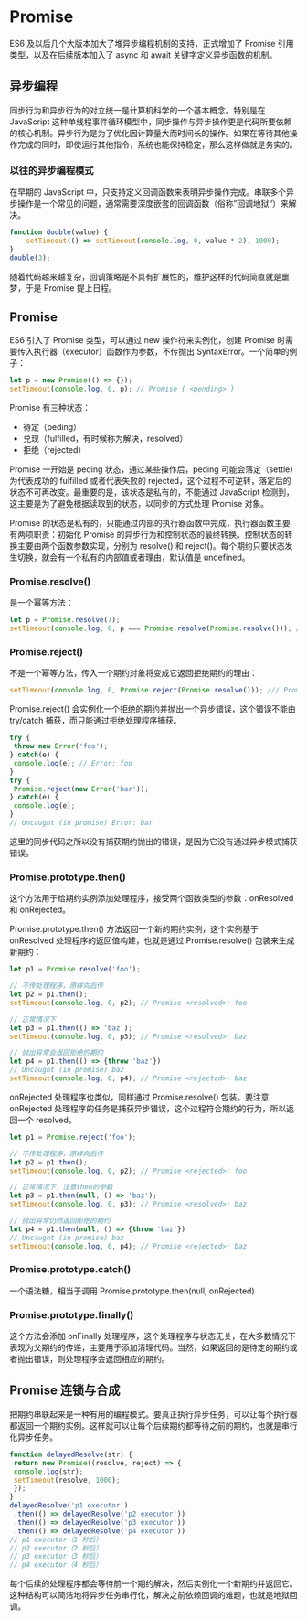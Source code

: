 # Promise

ES6 及以后几个大版本加大了堆异步编程机制的支持，正式增加了 Promise 引用类型，以及在后续版本加入了 async 和 await 关键字定义异步函数的机制。

## 异步编程

同步行为和异步行为的对立统一是计算机科学的一个基本概念。特别是在 JavaScript 这种单线程事件循环模型中，同步操作与异步操作更是代码所要依赖的核心机制。异步行为是为了优化因计算量大而时间长的操作。如果在等待其他操作完成的同时，即使运行其他指令，系统也能保持稳定，那么这样做就是务实的。

### 以往的异步编程模式

在早期的 JavaScript 中，只支持定义回调函数来表明异步操作完成。串联多个异步操作是一个常见的问题，通常需要深度嵌套的回调函数（俗称”回调地狱“）来解决。

```javascript
function double(value) {
    setTimeout(() => setTimeout(console.log, 0, value * 2), 1000);
}
double(3);
```

随着代码越来越复杂，回调策略是不具有扩展性的，维护这样的代码简直就是噩梦，于是 Promise 提上日程。

## Promise

ES6 引入了 Promise 类型，可以通过 new 操作符来实例化，创建 Promise 时需要传入执行器（executor）函数作为参数，不传抛出 SyntaxError。一个简单的例子：

```javascript
let p = new Promise(() => {});
setTimeout(console.log, 0, p); // Promise { <pending> }
```

Promise 有三种状态：

- 待定（peding）
- 兑现（fulfilled，有时候称为解决，resolved）
- 拒绝（rejected）

Promise 一开始是 peding 状态，通过某些操作后，peding 可能会落定（settle）为代表成功的 fulfilled 或者代表失败的 rejected，这个过程不可逆转，落定后的状态不可再改变。最重要的是，该状态是私有的，不能通过 JavaScript 检测到，这主要是为了避免根据读取到的状态，以同步的方式处理 Promise 对象。

Promise 的状态是私有的，只能通过内部的执行器函数中完成，执行器函数主要有两项职责：初始化 Promise 的异步行为和控制状态的最终转换。控制状态的转换主要由两个函数参数实现，分别为 resolve() 和 reject()。每个期约只要状态发生切换，就会有一个私有的内部值或者理由，默认值是 undefined。

### Promise.resolve()

是一个幂等方法：

```javascript
let p = Promise.resolve(7);
setTimeout(console.log, 0, p === Promise.resolve(Promise.resolve())); // true
```

### Promise.reject()

不是一个幂等方法，传入一个期约对象将变成它返回拒绝期约的理由：

```javascript
setTimeout(console.log, 0, Promise.reject(Promise.resolve())); /// Promise <rejected>: Promise <resolved> 
```

Promise.reject() 会实例化一个拒绝的期约并抛出一个异步错误，这个错误不能由 try/catch 捕获，而只能通过拒绝处理程序捕获。

```javascript
try { 
 throw new Error('foo'); 
} catch(e) { 
 console.log(e); // Error: foo 
} 
try { 
 Promise.reject(new Error('bar')); 
} catch(e) { 
 console.log(e); 
} 
// Uncaught (in promise) Error: bar
```

这里的同步代码之所以没有捕获期约抛出的错误，是因为它没有通过异步模式捕获错误。

### Promise.prototype.then()

这个方法用于给期约实例添加处理程序，接受两个函数类型的参数：onResolved 和 onRejected。

Promise.prototype.then() 方法返回一个新的期约实例，这个实例基于 onResolved 处理程序的返回值构建，也就是通过 Promise.resolve() 包装来生成新期约：

```javascript
let p1 = Promise.resolve('foo');

// 不传处理程序，原样向后传
let p2 = p1.then();
setTimeout(console.log, 0, p2); // Promise <resolved>: foo

// 正常情况下
let p3 = p1.then(() => 'baz');
setTimeout(console.log, 0, p3); // Promise <resolved>: baz

// 抛出异常会返回拒绝的期约
let p4 = p1.then(() => {throw 'baz'})
// Uncaught (in promise) baz
setTimeout(console.log, 0, p4); // Promise <rejected>: baz
```

onRejected 处理程序也类似，同样通过 Promise.resolve() 包装。要注意 onRejected 处理程序的任务是捕获异步错误，这个过程符合期约的行为，所以返回一个 resolved。

```javascript
let p1 = Promise.reject('foo');

// 不传处理程序，原样向后传
let p2 = p1.then();
setTimeout(console.log, 0, p2); // Promise <rejected>: foo

// 正常情况下，注意then的参数
let p3 = p1.then(null, () => 'baz');
setTimeout(console.log, 0, p3); // Promise <resolved>: baz

// 抛出异常仍然返回拒绝的期约
let p4 = p1.then(null, () => {throw 'baz'})
// Uncaught (in promise) baz
setTimeout(console.log, 0, p4); // Promise <rejected>: baz
```

### Promise.prototype.catch()

一个语法糖，相当于调用 Promise.prototype.then(null, onRejected)

### Promise.prototype.finally()

这个方法会添加 onFinally 处理程序，这个处理程序与状态无关，在大多数情况下表现为父期约的传递，主要用于添加清理代码。当然，如果返回的是待定的期约或者抛出错误，则处理程序会返回相应的期约。

## Promise 连锁与合成

​	把期约串联起来是一种有用的编程模式。要真正执行异步任务，可以让每个执行器都返回一个期约实例。这样就可以让每个后续期约都等待之前的期约，也就是串行化异步任务。

```javascript
function delayedResolve(str) { 
 return new Promise((resolve, reject) => { 
 console.log(str); 
 setTimeout(resolve, 1000); 
 }); 
} 
delayedResolve('p1 executor') 
 .then(() => delayedResolve('p2 executor')) 
 .then(() => delayedResolve('p3 executor')) 
 .then(() => delayedResolve('p4 executor')) 
// p1 executor（1 秒后）
// p2 executor（2 秒后）
// p3 executor（3 秒后）
// p4 executor（4 秒后）
```

每个后续的处理程序都会等待前一个期约解决，然后实例化一个新期约并返回它。这种结构可以简洁地将异步任务串行化，解决之前依赖回调的难题，也就是地狱回调。
